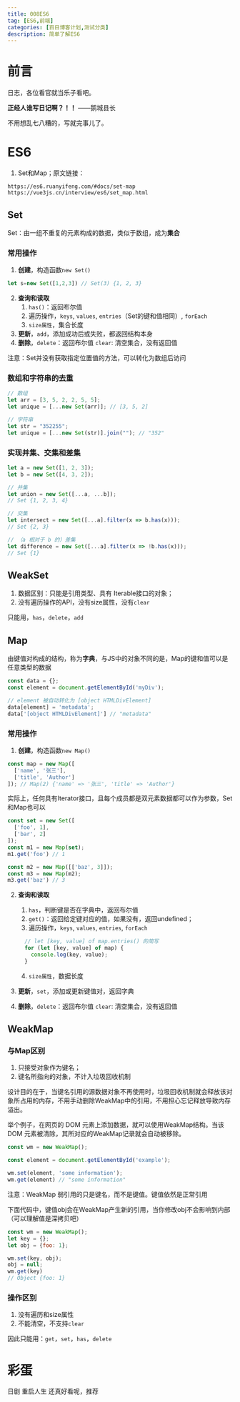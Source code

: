 ```yaml
---
title: 008ES6
tag: [ES6,前端]
categories: [百日博客计划,测试分类]
description: 简单了解ES6
---
```


# 前言

日志，各位看官就当乐子看吧。

**正经人谁写日记啊？！！**    ——鹅城县长

不用想乱七八糟的，写就完事儿了。

# ES6
1. Set和Map；原文链接：

```shell
https://es6.ruanyifeng.com/#docs/set-map 
https://vue3js.cn/interview/es6/set_map.html
```


## Set

Set：由一组不重复的元素构成的数据，类似于数组，成为**集合**

### 常用操作
1. **创建**，构造函数`new Set()`

```javascript
let s=new Set([1,2,3]) // Set(3) {1, 2, 3}
```
2. **查询和读取**
   1. `has()`：返回布尔值
   2. 遍历操作，`keys`, `values`, `entries`（Set的键和值相同）, `forEach`
   3. `size属性`，集合长度
3. **更新**，`add`，添加成功后或失败，都返回结构本身
4. **删除**，`delete`：返回布尔值 `clear`: 清空集合，没有返回值

注意：Set并没有获取指定位置值的方法，可以转化为数组后访问

### 数组和字符串的去重
```javascript
// 数组
let arr = [3, 5, 2, 2, 5, 5];
let unique = [...new Set(arr)]; // [3, 5, 2]

// 字符串
let str = "352255";
let unique = [...new Set(str)].join(""); // "352"
```
### 实现并集、交集和差集
```javascript
let a = new Set([1, 2, 3]);
let b = new Set([4, 3, 2]);

// 并集
let union = new Set([...a, ...b]);
// Set {1, 2, 3, 4}

// 交集
let intersect = new Set([...a].filter(x => b.has(x)));
// Set {2, 3}

// （a 相对于 b 的）差集
let difference = new Set([...a].filter(x => !b.has(x)));
// Set {1}
```
## WeakSet

1. 数据区别：只能是引用类型、具有 Iterable接口的对象；
2. 没有遍历操作的API，没有size属性，没有`clear`

只能用，`has`，`delete`，`add`

## Map
由键值对构成的结构，称为**字典**，与JS中的对象不同的是，Map的键和值可以是任意类型的数据
```javascript
const data = {};
const element = document.getElementById('myDiv');

// element 被自动转化为 [object HTMLDivElement]
data[element] = 'metadata';
data['[object HTMLDivElement]'] // "metadata"
```
### 常用操作
1. **创建**，构造函数`new Map()`

```javascript
const map = new Map([
  ['name', '张三'],
  ['title', 'Author']
]); // Map(2) {'name' => '张三', 'title' => 'Author'}
```
实际上，任何具有Iterator接口，且每个成员都是双元素数据都可以作为参数，Set和Map也可以
```javascript
const set = new Set([
  ['foo', 1],
  ['bar', 2]
]);
const m1 = new Map(set);
m1.get('foo') // 1

const m2 = new Map([['baz', 3]]);
const m3 = new Map(m2);
m3.get('baz') // 3
```
2. **查询和读取**
   1. `has`，判断键是否在字典中，返回布尔值
   2. `get()`：返回给定键对应的值，如果没有，返回undefined；
   3. 遍历操作，`keys`, `values`, `entries`, `forEach`

    ```javascript
      // let [key, value] of map.entries() 的简写
      for (let [key, value] of map) {
        console.log(key, value);
      }
    ```
   4. `size属性`，数据长度
3. **更新**，`set`，添加或更新键值对，返回字典
4. **删除**，`delete`：返回布尔值 `clear`: 清空集合，没有返回值

## WeakMap
### 与Map区别
1. 只接受对象作为键名；
2. 键名所指向的对象，不计入垃圾回收机制

设计目的在于，当键名引用的源数据对象不再使用时，垃圾回收机制就会释放该对象所占用的内存，不用手动删除WeakMap中的引用，不用担心忘记释放导致内存溢出。

举个例子，在网页的 DOM 元素上添加数据，就可以使用WeakMap结构。当该 DOM 元素被清除，其所对应的WeakMap记录就会自动被移除。
```javascript
const wm = new WeakMap();

const element = document.getElementById('example');

wm.set(element, 'some information');
wm.get(element) // "some information"
```
注意：WeakMap 弱引用的只是键名，而不是键值。键值依然是正常引用

下面代码中，键值obj会在WeakMap产生新的引用，当你修改obj不会影响到内部（可以理解值是深拷贝吧）
```javascript
const wm = new WeakMap();
let key = {};
let obj = {foo: 1};

wm.set(key, obj);
obj = null;
wm.get(key)
// Object {foo: 1}
```
### 操作区别
1. 没有遍历和size属性
2. 不能清空，不支持`clear`

因此只能用：`get`，`set`，`has`，`delete`

# 彩蛋

日剧 重启人生 还真好看呢，推荐